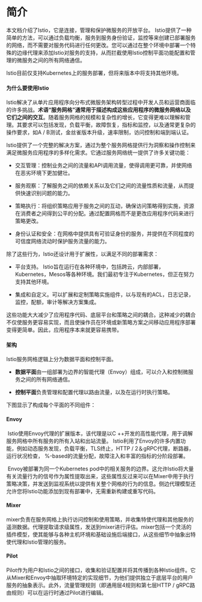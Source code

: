 # 简介

本文档介绍了Istio，它是连接，管理和保护微服务的开放平台。 Istio提供了一种简单的方法，可以通过负载均衡，服务到服务身份验证，监控等来创建已部署服务的网络，而不需要对服务代码进行任何更改。您可以通过在整个环境中部署一个特殊的边缘代理来添加Istio对服务的支持，从而拦截使用Istio控制平面功能配置和管理的微服务之间的所有网络通信。

Istio目前仅支持Kubernetes上的服务部署，但将来版本中将支持其他环境。

#### 为什么要使用Istio

​Istio解决了从单片应用程序向分布式微服务架构转型过程中开发人员和运营商面临的许多挑战。**术语“服务网格”通常用于描述构成这些应用程序的微服务网络以及它们之间的交互**。随着服务网格的规模和复杂性的增长，它变得更难以理解和管理。其要求可以包括发现，负载平衡，故障恢复，指标和监控，以及通常更复杂的操作要求，如A / B测试，金丝雀版本升级，速率限制，访问控制和端到端认证。

​ Istio提供了一个完整的解决方案，通过为整个服务网格提供行为洞察和操作控制来满足微服务应用程序的多样化需求。它通过服务网络统一提供了许多关键功能：

* 交互管理：控制业务之间的流量和API调用流量，使得调用更可靠，并使网络在恶劣环境下更加健壮。

* 服务观察：了解服务之间的依赖关系以及它们之间的流量性质和流量，从而提供快速识别问题的能力。

* 策略执行：将组织策略应用于服务之间的互动，确保访问策略得到实施，资源在消费者之间得到公平的分配。通过配置网格而不是更改应用程序代码来进行策略更改。

* 身份认证和安全：在网格中提供具有可验证身份的服务，并提供在不同程度的可信度网络流动时保护服务流量的能力。

除了这些行为，Istio还设计用于扩展性，以满足不同的部署需求：

* 平台支持。 Istio旨在运行在各种环境中，包括跨云，内部部署，Kubernetes，Mesos等各种环境。我们最初专注于Kubernetes，但正在努力支持其他环境。

* 集成和自定义。可以扩展和定制策略实施组件，以与现有的ACL，日志记录，监控，配额，审计等解决方案集成。

这些功能大大减少了应用程序代码、底层平台和策略之间的耦合。这种减少的耦合不仅使服务更容易实现，而且使操作员在环境或新策略方案之间移动应用程序部署变得更简单。因此，应用程序本来就更容易携带。

#### 架构

Istio服务网格逻辑上分为数据平面和控制平面。

* **数据平面**由一组部署为边界的智能代理（Envoy）组成，可以介入和控制微服务之间的所有网络通信。

* **控制平面**负责管理和配置代理以路由流量，以及在运行时执行策略。

下图显示了构成每个平面的不同组件：

#### Envoy

​ Istio使用Envoy代理的扩展版本，该代理是以C ++开发的高性能代理，用于调解服务网格中所有服务的所有入站和出站流量。 Istio利用了Envoy的许多内置功能，例如动态服务发现，负载平衡，TLS终止，HTTP / 2＆gRPC代理，断路器，运行状况检查， %-based的流量分配，故障注入和丰富的指标的分阶段部署。

​ Envoy被部署为同一个Kubernetes pod中的相关服务的边界。这允许Istio将大量有关流量行为的信号作为属性提取出来，这些属性反过来可以在Mixer中用于执行策略决策，并发送到监视系统以提供有关整个网格的行为的信息。侧边代理模型还允许您将Istio功能添加到现有部署中，无需重新构建或重写代码。

#### Mixer

​ mixer负责在服务网格上执行访问控制和使用策略，并收集特使代理和其他服务的遥测数据。代理提取请求级属性，发送到mixer进行评估。mixer包括一个灵活的插件模型，使其能够与各种主机环境和基础设施后端接口，从这些细节中抽象出特使代理和Istio管理的服务。

#### Pilot

Pilot作为用户和Istio之间的接口，收集和验证配置并将其传播到各种Istio组件。它从Mixer和Envoy中抽取环境特定的实现细节，为他们提供独立于底层平台的用户服务的抽象表示。此外，流量管理规则（即通用层4规则和第七层HTTP / gRPC路由规则）可以在运行时通过Pilot进行编辑。

